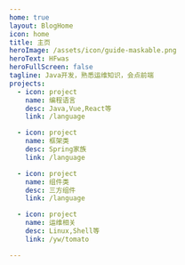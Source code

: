 ```yaml
---
home: true
layout: BlogHome
icon: home
title: 主页
heroImage: /assets/icon/guide-maskable.png
heroText: HFwas
heroFullScreen: false
tagline: Java开发，熟悉运维知识，会点前端
projects:
  - icon: project
    name: 编程语言
    desc: Java,Vue,React等
    link: /language

  - icon: project
    name: 框架类
    desc: Spring家族
    link: /language

  - icon: project
    name: 组件类
    desc: 三方组件
    link: /language

  - icon: project
    name: 运维相关
    desc: Linux,Shell等
    link: /yw/tomato

---
```


